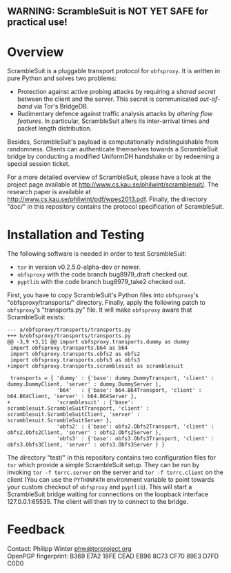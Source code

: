 **WARNING: ScrambleSuit is NOT YET SAFE for practical use!**
------------------------------------------------------------

Overview
========

ScrambleSuit is a pluggable transport protocol for `obfsproxy`.  It is written
in pure Python and solves two problems:

* Protection against active probing attacks by requiring a *shared secret*
  between the client and the server.  This secret is communicated *out-of-band*
  via Tor's BridgeDB.
* Rudimentary defence against traffic analysis attacks by *altering flow
  features*.  In particular, ScrambleSuit alters its inter-arrival times and
  packet length distribution.

Besides, ScrambleSuit's payload is computationally indistinguishable from
randomness.  Clients can authenticate themselves towards a ScrambleSuit bridge
by conducting a modified UniformDH handshake or by redeeming a special session
ticket.

For a more detailed overview of ScrambleSuit, please have a look at the project
page available at <http://www.cs.kau.se/philwint/scramblesuit/>.  The research
paper is available at <http://www.cs.kau.se/philwint/pdf/wpes2013.pdf>.
Finally, the directory "doc/" in this repository contains the protocol
specification of ScrambleSuit.

Installation and Testing
========================

The following software is needed in order to test ScrambleSuit:

* `tor` in version v0.2.5.0-alpha-dev or newer.
* `obfsproxy` with the code branch bug8979_draft checked out.
* `pyptlib` with the code branch bug8979_take2 checked out.

First, you have to copy ScrambleSuit's Python files into `obfsproxy`'s
"obfsproxy/transports/" directory.  Finally, apply the following patch to
`obfsproxy`'s "transports.py" file.  It will make `obfsproxy` aware that
ScrambleSuit exists:

    --- a/obfsproxy/transports/transports.py
    +++ b/obfsproxy/transports/transports.py
    @@ -3,9 +3,11 @@ import obfsproxy.transports.dummy as dummy
     import obfsproxy.transports.b64 as b64
     import obfsproxy.transports.obfs2 as obfs2
     import obfsproxy.transports.obfs3 as obfs3
    +import obfsproxy.transports.scramblesuit as scramblesuit

     transports = { 'dummy' : {'base': dummy.DummyTransport, 'client' : dummy.DummyClient, 'server' : dummy.DummyServer },
                    'b64'   : {'base': b64.B64Transport, 'client' : b64.B64Client, 'server' : b64.B64Server },
    +               'scramblesuit' : {'base': scramblesuit.ScrambleSuitTransport, 'client' : scramblesuit.ScrambleSuitClient, 'server' : scramblesuit.ScrambleSuitServer },
                    'obfs2' : {'base': obfs2.Obfs2Transport, 'client' : obfs2.Obfs2Client, 'server' : obfs2.Obfs2Server },
                    'obfs3' : {'base': obfs3.Obfs3Transport, 'client' : obfs3.Obfs3Client, 'server' : obfs3.Obfs3Server } }

The directory "test/" in this repository contains two configuration files for
`tor` which provide a simple ScrambleSuit setup.  They can be run by invoking
`tor -f torrc.server` on the server and `tor -f torrc.client` on the client
(You can use the `PYTHONPATH` environment variable to point towards your custom
checkout of `obfsproxy` and `pyptlib`).  This will start a ScrambleSuit bridge
waiting for connections on the loopback interface 127.0.0.1:65535.  The client
will then try to connect to the bridge.

Feedback
========

Contact: Philipp Winter <phw@torproject.org>  
OpenPGP fingerprint: B369 E7A2 18FE CEAD EB96  8C73 CF70 89E3 D7FD C0D0
